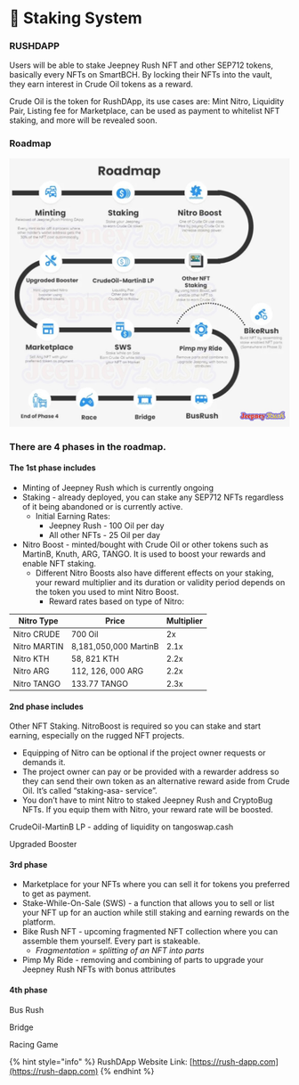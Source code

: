 # 💸 Staking System

### RUSHDAPP

Users will be able to stake Jeepney Rush NFT and other SEP712 tokens, basically every NFTs on SmartBCH. By locking their NFTs into the vault, they earn interest in Crude Oil tokens as a reward.

&#x20;Crude Oil is the token for RushDApp, its use cases are: Mint Nitro, Liquidity Pair, Listing fee for Marketplace, can be used as payment to whitelist NFT staking, and more will be revealed soon.

### Roadmap

![](../.gitbook/assets/RushDApp-Roadmap.jpg)

### There are 4 phases in the roadmap.

#### The 1st phase includes

* Minting of Jeepney Rush which is currently ongoing
* Staking - already deployed, you can stake any SEP712 NFTs regardless of it being abandoned or is currently active.
  * Initial Earning Rates:
    * Jeepney Rush - 100 Oil per day
    * All other NFTs - 25 Oil per day
* Nitro Boost - minted/bought with Crude Oil or other tokens such as MartinB, Knuth, ARG, TANGO. It is used to boost your rewards and enable NFT staking.
  * Different Nitro Boosts also have different effects on your staking, your reward multiplier and its duration or validity period depends on the token you used to mint Nitro Boost.
    * Reward rates based on type of Nitro:

| Nitro Type   | Price                 | Multiplier |
| ------------ | --------------------- | ---------- |
| Nitro CRUDE  | 700 Oil               | 2x         |
| Nitro MARTIN | 8,181,050,000 MartinB | 2.1x       |
| Nitro KTH    | 58, 821 KTH           | 2.2x       |
| Nitro ARG    | 112, 126, 000 ARG     | 2.2x       |
| Nitro TANGO  | 133.77 TANGO          | 2.3x       |

#### 2nd phase includes

Other NFT Staking. NitroBoost is required so you can stake and start earning, especially on the rugged NFT projects.

* Equipping of Nitro can be optional if the project owner requests or demands it.
* The project owner can pay or be provided with a rewarder address so they can send their own token as an alternative reward aside from Crude Oil. It’s called “staking-asa- service”.
* You don’t have to mint Nitro to staked Jeepney Rush and CryptoBug NFTs. If you equip them with Nitro, your reward rate will be boosted.

CrudeOil-MartinB LP - adding of liquidity on tangoswap.cash

Upgraded Booster

#### 3rd phase

* Marketplace for your NFTs where you can sell it for tokens you preferred to get as payment.
* Stake-While-On-Sale (SWS) - a function that allows you to sell or list your NFT up for an auction while still staking and earning rewards on the platform.
* Bike Rush NFT - upcoming fragmented NFT collection where you can assemble them yourself. Every part is stakeable.
  * _Fragmentation = splitting of an NFT into parts_
* Pimp My Ride - removing and combining of parts to upgrade your Jeepney Rush NFTs with bonus attributes

#### 4th phase

Bus Rush

Bridge

Racing Game

{% hint style="info" %}
RushDApp Website Link: [https://rush-dapp.com](https://rush-dapp.com)
{% endhint %}
